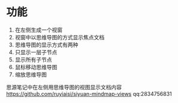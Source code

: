 # 功能
1. 在左侧生成一个视窗
2. 视窗中以思维导图的方式显示焦点文档  
4. 思维导图的显示方式有两种
  1. 只显示一层子节点
  2. 显示所有子节点
5. 鼠标移动思维导图
6. 缩放思维导图

思源笔记中在左侧用思维导图的视图显示文档内容
https://github.com/ruyiaisi/siyuan-mindmap-views
qq:2834756831
